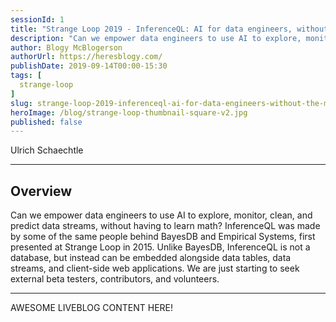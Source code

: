 ```yaml
---
sessionId: 1
title: "Strange Loop 2019 - InferenceQL: AI for data engineers, without the math"
description: "Can we empower data engineers to use AI to explore, monitor, clean, and predict data streams, without having to learn math? InferenceQL was made by some of the same people behind BayesDB and Empirical Systems, first presented at Strange Loop in 2015. Unlike BayesDB, InferenceQL is not a database, but instead can be embedded alongside data tables, data streams, and client-side web applications. We are just starting to seek external beta testers, contributors, and volunteers."
author: Blogy McBlogerson
authorUrl: https://heresblogy.com/
publishDate: 2019-09-14T00:00-15:30
tags: [
  strange-loop
]
slug: strange-loop-2019-inferenceql-ai-for-data-engineers-without-the-math
heroImage: /blog/strange-loop-thumbnail-square-v2.jpg
published: false
---
```


<div class="container p-0 liveblog-presenters">
  <div class="row m-0">
      <p class=" mr-12 m-0">
        <span class="liveblog-presenters__name">Ulrich Schaechtle</span>
        <a href="https://twitter.com/Schaechtle" target="_blank" title="Twitter"><i class="fa fa-twitter pr-2"></i></a>
        <a href="http://schaechtle.com/" target="_blank" title="Speaker's site"><i class="fa fa-globe pr-2"></i></a>
      </p>
  </div>
</div>

---

## Overview

Can we empower data engineers to use AI to explore, monitor, clean, and predict data streams, without having to learn math? InferenceQL was made by some of the same people behind BayesDB and Empirical Systems, first presented at Strange Loop in 2015. Unlike BayesDB, InferenceQL is not a database, but instead can be embedded alongside data tables, data streams, and client-side web applications. We are just starting to seek external beta testers, contributors, and volunteers.

---

AWESOME LIVEBLOG CONTENT HERE!

<!-- Note on images
  Images (e.g. my_image.jpg) should be put in the `website/static/blog/strange-loop-2019` directory, with the path to the image in your post being `/blog/strange-loop-2019/my_image.jpg`. If you'd rather host the images somewhere else for ease of use, that's fine too.

  Please also try to keep your images to a reasonable size by:
    - Using JPEG compression, unless image is mostly solid color 
    - JPEG compression set between 60%-80%
    - Resizing the image to be no wider then 750px
    - If PNG, use a tool like ImageOptim (https://imageoptim.com/mac) to optimize the file size

  I suggest re-sizing and compressing all the images in one batch as a last step.
-->  
